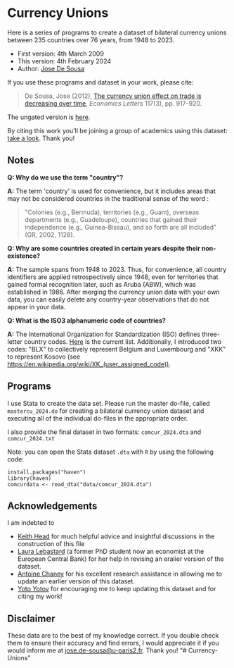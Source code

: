 # Currency Unions
Here is a series of programs to create a dataset of bilateral currency unions between 235 countries over 76 years, from 1948 to 2023.

- First version: 4th March 2009
- This version: 4th February 2024
- Author: [Jose De Sousa](https://sites.google.com/site/josedesousauniv/home)

If you use these programs and dataset in your work, please cite: 

> De Sousa, Jose (2012), [The currency union effect on trade is decreasing over time](https://www.sciencedirect.com/science/article/abs/pii/S0165176512003941), _Economics Letters_ 117(3), pp. 917-920. 

The ungated version is [here](https://drive.google.com/file/d/0B0CvAsG5eVPJb1c4Q3dKeHBZTDg/view?hl=en&pli=1&resourcekey=0-YBYzn1wQ-Mcp2heqGFDgjA). 

By citing this work you'll be joining a group of academics using this dataset: [take a look](https://scholar.google.fr/scholar?oi=bibs&hl=en&cites=3218259387529740408&as_sdt=5). Thank you!                         

## Notes
**Q:  Why do we use the term "country"?**

**A:** The term 'country' is used for convenience, but it includes areas that may not be considered countries in the traditional sense of the word : 
> "Colonies (e.g., Bermuda), territories (e.g., Guam), overseas departments (e.g., Guadeloupe), countries that gained their independence (e.g., Guinea-Bissau), and so forth are all included" (GR, 2002, 1128).

**Q: Why are some countries created in certain years despite their non-existence?**

**A:** The sample spans from 1948 to 2023. Thus, for convenience, all country identifiers are applied retrospectively since 1948, even for territories that gained formal recognition later, such as Aruba (ABW), which was established in 1986. After merging the currency union data with your own data, you can easily delete any country-year observations that do not appear in your data.

**Q: What is the ISO3 alphanumeric code of countries?**

**A:**  The International Organization for Standardization (ISO) defines three-letter country codes. [Here](https://en.wikipedia.org/wiki/ISO_3166-1) is the current list. Additionally, I introduced two codes: "BLX" to collectively represent Belgium and Luxembourg and "XKK" to represent Kosovo (see https://en.wikipedia.org/wiki/XK_(user_assigned_code)).

## Programs
I use Stata to create the data set. Please run the master do-file, called `mastercu_2024.do` for creating a bilateral currency union dataset and executing all of the individual do-files in the appropriate order.

I also provide the final dataset in two formats: `comcur_2024.dta` and `comcur_2024.txt`

Note: you can open the Stata dataset `.dta` with `R` by using the following code:
```
install.packages("haven")
library(haven)
comcurdata <- read_dta("data/comcur_2024.dta")
```

## Acknowledgements
I am indebted to 
- [Keith Head](https://www.sauder.ubc.ca/people/keith-head) for much helpful advice and insightful discussions in the construction of this file 
- [Laura Lebastard](https://www.ecb.europa.eu/pub/research/authors/profiles/laura-lebastard.en.html) (a former PhD student now an economist at the European Central Bank) for her help in revising an eralier version of the dataset. 
- [Antoine Chaney](https://fr.linkedin.com/in/antoine-chaney-3898a2192) for his excellent research assistance in allowing me to update an earlier version of this dataset. 
- [Yoto Yotov](https://yotoyotov.com/) for encouraging me to keep updating this dataset and for citing my work!

## Disclaimer 
These data are to the best of my knowledge correct. If you double check them to ensure their accuracy and find errors, I would appreciate it if you would inform me at <jose.de-sousa@u-paris2.fr>. Thank you!
"# Currency-Unions" 
